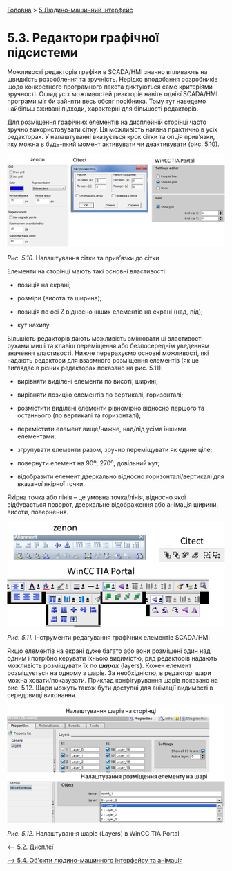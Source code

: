 [Головна](README.md) > [5.Людино-машинний інтерфейс](5.md)

# 5.3. Редактори графічної підсистеми

Можливості редакторів графіки в SCADA/HMI значно впливають на швидкість розроблення та зручність. Нерідко вподобання розробників щодо конкретного програмного пакета диктуються саме критеріями зручності. Огляд усіх можливостей реакторів навіть однієї SCADA/HMI програми міг би зайняти весь обсяг посібника. Тому тут наведемо найбільш вживані підходи, характерні для більшості редакторів.

Для розміщення графічних елементів на дисплейній сторінці часто зручно використовувати сітку. Ця можливість наявна практично в усіх редакторах. У налаштуванні вказується крок сітки та опція прив’язки, яку можна в будь-який момент активувати чи деактивувати (рис. 5.10).

<a href="media5/5_10.png" target="_blank"><img src="media5/5_10.png"/></a> 

*Рис. 5.10.* Налаштування сітки та прив’язки до сітки

Елементи на сторінці мають такі основні властивості:

- позиція на екрані;

- розміри (висота та ширина);

- позиція по осі Z відносно інших елементів на екрані (над, під);

- кут нахилу.

Більшість редакторів дають можливість змінювати ці властивості рухами миші та клавіш переміщення або безпосереднім уведенням значення властивості. Нижче перерахуємо основні можливості, які надають редактори для взаємного розміщення елементів (як це виглядає в різних редакторах показано на рис. 5.11):

- вирівняти виділені елементи по висоті, ширині;

- вирівняти позицію елементів по вертикалі, горизонталі;

- розмістити виділені елементи рівномірно відносно першого та останнього (по вертикалі та горизонталі);

- перемістити елемент вище/нижче, над/під усіма іншими елементами;

- згрупувати елементи разом, зручно переміщувати як єдине ціле; 

- повернути елемент на 90º, 270º, довільний кут;

- відобразити елемент дзеркально відносно горизонталі/вертикалі для вказаної якірної точки.  

Якірна точка або лінія – це умовна точка/лінія, відносно якої відбувається поворот, дзеркальне відображення або анімація ширини, висоти, повернення.

<a href="media5/5_11.png" target="_blank"><img src="media5/5_11.png"/></a> 

*Рис. 5.11.* Інструменти редагування графічних елементів SCADA/HMI 

Якщо елементів на екрані дуже багато або вони розміщені один над одним і потрібно керувати їхньою видимістю, ряд редакторів надають можливість розміщувати їх по ***шарах*** (layers). Кожен елемент розміщується на одному з шарів. За необхідністю, в редакторі шари можна ховати/показувати. Приклад конфігурування шарів показано на рис. 5.12. Шари можуть також бути доступні для анімації видимості в середовищі виконання.

<a href="media5/5_12.png" target="_blank"><img src="media5/5_12.png"/></a> 

*Рис. 5.12.* Налаштування шарів (Layers) в WinCC TIA Portal  

[<-- 5.2. Дисплеї](5_2.md)

[--> 5.4. Об'єкти людино-машинного інтерфейсу та анімація](5_4.md)